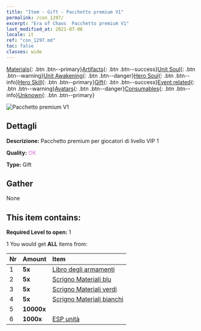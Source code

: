 ```yaml
---
title: "Item - Gift - Pacchetto premium V1"
permalink: /con_1297/
excerpt: "Era of Chaos  Pacchetto premium V1"
last_modified_at: 2021-07-06
locale: it
ref: "con_1297.md"
toc: false
classes: wide
---
```

 [Materials](/ItemsIT/){: .btn .btn--primary}[Artifacts](/ItemsIT/Artifacts/){: .btn .btn--success}[Unit Soul](/ItemsIT/UnitSoul/){: .btn .btn--warning}[Unit Awakening](/ItemsIT/UnitAwakening/){: .btn .btn--danger}[Hero Soul](/ItemsIT/HeroSoul/){: .btn .btn--info}[Hero Skill](/ItemsIT/HeroSkill/){: .btn .btn--primary}[Gift](/ItemsIT/Gift/){: .btn .btn--success}[Event related](/ItemsIT/Events/){: .btn .btn--warning}[Avatars](/ItemsIT/Avatars/){: .btn .btn--danger}[Consumables](/ItemsIT/Consumables/){: .btn .btn--info}[Unknown](/ItemsIT/Unknown/){: .btn .btn--primary}

 ![Pacchetto premium V1](/images/t/i_905001.png)

## Dettagli
 **Descrizione:** Pacchetto premium per giocatori di livello VIP 1

 **Quality:** <span style="color: #DA70D6">OK</span>

 **Type:** Gift

## Gather

  None

## This item contains:

 **Required Level to open:** 1

 1 You would get **ALL** items  from:

  | Nr | Amount |     Item    |
  |:---|:-------|:------------|
  | 1 |  **5x** | [Libro degli armamenti](/ItemsIT/mat_18/) |  | 
  | 2 |  **5x** | [Scrigno Materiali blu](/ItemsIT/con_1256/) |  | 
  | 3 |  **5x** | [Scrigno Materiali verdi](/ItemsIT/con_1255/) |  | 
  | 4 |  **5x** | [Scrigno Materiali bianchi](/ItemsIT/con_1254/) |  | 
  | 5 |  **10000x** | <i class="fas fa-coins"/> |  | 
  | 6 |  **1000x** | [ESP unità](/ItemsIT/con_902/) |  | 
